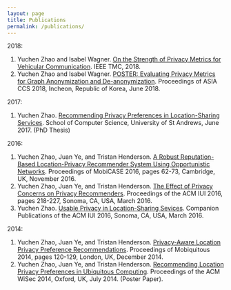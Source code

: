 ```yaml
---
layout: page
title: Publications
permalink: /publications/
---
```


2018:

1. Yuchen Zhao and Isabel Wagner. [On the Strength of Privacy Metrics for
   Vehicular
   Communication]({{"https://doi.org/10.1109/TMC.2018.2830359"|absolute_url}}).
   IEEE TMC, 2018.
2. Yuchen Zhao and Isabel Wagner. [POSTER: Evaluating Privacy Metrics for Graph
   Anonymization and
   De-anonymization]({{"https://doi.org/10.1145/3196494.3201586"|absolute_url}}).
   Proceedings of ASIA CCS 2018, Incheon, Republic of Korea, June 2018.

2017:
1. Yuchen Zhao. [Recommending Privacy Preferences in Location-Sharing
   Services]({{"http://hdl.handle.net/10023/11055"|absolute_url}}).
   School of Computer Science, University of St Andrews, June 2017. (PhD Thesis)

2016:
1. Yuchen Zhao, Juan Ye, and Tristan Henderson. [A Robust Reputation-Based
   Location-Privacy Recommender System Using Opportunistic
   Networks]({{"https://tnhh.org/research/pubs/mobicase2016.pdf"|absolute_url}}).
   Proceedings of MobiCASE 2016, pages 62-73, Cambridge, UK, November 2016.
2. Yuchen Zhao, Juan Ye, and Tristan Henderson. [The Effect of Privacy Concerns
   on Privacy
   Recommenders]({{"https://dl.acm.org/authorize?N00082"|absolute_url}}).
   Proceedings of the ACM IUI 2016, pages 218-227, Sonoma, CA, USA, March 2016.
3. Yuchen Zhao. [Usable Privacy in Location-Sharing
   Sevices]({{"https://doi.org/10.1145/2876456.2876458"|absolute_url}}).
   Companion Publications of the ACM IUI 2016, Sonoma, CA, USA, March 2016.

2014:
1. Yuchen Zhao, Juan Ye, and Tristan Henderson. [Privacy-Aware Location Privacy
   Preference
   Recommendations]({{"https://tnhh.org/research/pubs/mobiquitous2014.pdf"|absolute_url}}).
   Proceedings of Mobiquitous 2014, pages 120-129, London, UK, December 2014.
2. Yuchen Zhao, Juan Ye, and Tristan Henderson. [Recommending Location Privacy
   Preferences in Ubiquitous
   Computing]({{"https://tnhh.org/research/pubs/wisec2014_predicting_poster.pdf"|absolute_url}}).
   Proceedings of the ACM WiSec 2014, Oxford, UK, July 2014. (Poster Paper).
